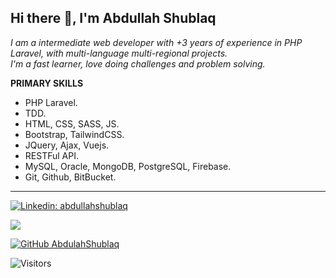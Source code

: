 <h2> Hi there 👋, I'm Abdullah Shublaq</h2>
<p><em>
  I am a intermediate web developer with +3 years of experience in PHP Laravel, with multi-language multi-regional projects.<br>
  I'm a fast learner, love doing challenges and problem solving.
</em></p>

<b>PRIMARY SKILLS</b>
<ul>
  <li>PHP Laravel.</li> 
  <li>TDD.</li>  
  <li>HTML, CSS, SASS, JS.</li>  
  <li>Bootstrap, TailwindCSS.</li>  
  <li>JQuery, Ajax, Vuejs.</li>  
  <li>RESTFul API.</li>  
  <li>MySQL, Oracle, MongoDB, PostgreSQL, Firebase.</li>  
  <li>Git, Github, BitBucket.</li>  
</ul>

<hr>

[![Linkedin: abdullahshublaq](https://img.shields.io/badge/-abdullahshublaq-blue?style=flat-square&logo=Linkedin&logoColor=white&link=https://www.linkedin.com/in/abdullahshublaq/)](https://www.linkedin.com/in/abdullahshublaq/)

[![](https://img.shields.io/badge/Gmail-dev.abdullahshublaq-red)](mailto:dev.abdullahshublaq@gmail.com
)

[![GitHub AbdulahShublaq](https://img.shields.io/github/followers/AbdullahShublaq?label=follow&style=social)](https://github.com/AbdullahShublaq)

![Visitors](https://visitor-badge.laobi.icu/badge?page_id=AbdullahShublaq.AbdullahShublaq)

<!-- ![Abdullah's Top Langs](https://github-readme-stats.vercel.app/api/top-langs/?username=AbdullahShublaq&layout=compact) -->

<!--
[![AbdullahShublaq's GitHub Stats](https://github-readme-stats.vercel.app/api?username=AbdullahShublaq&show_icons=true)](https://github.com/AbdullahShublaq)
-->


<!--
**AbdullahShublaq/AbdullahShublaq** is a ✨ _special_ ✨ repository because its `README.md` (this file) appears on your GitHub profile.

Here are some ideas to get you started:

- 🔭 I’m currently working on ...
- 🌱 I’m currently learning ...
- 👯 I’m looking to collaborate on ...
- 🤔 I’m looking for help with ...
- 💬 Ask me about ...
- 📫 How to reach me: ...
- 😄 Pronouns: ...
- ⚡ Fun fact: ...
-->
